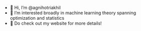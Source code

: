 - 👋 Hi, I’m @agnihotriakhil
- 👀 I’m interested broadly in machine learning theory spanning optimization and statistics
- 💞️ Do check out my website for more details!

<!---
agnihotriakhil/agnihotriakhil is a ✨ special ✨ repository because its `README.md` (this file) appears on your GitHub profile.
You can click the Preview link to take a look at your changes.
--->
